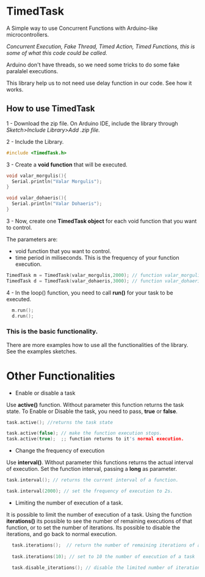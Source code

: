 # TimedTask
A Simple way to use Concurrent Functions with Arduino-like microcontrollers.


*Concurrent Execution, Fake Thread, Timed Action, Timed Functions, this is some of what this code could be called.*

Arduino don't have threads, so we need some tricks to do some fake paralalel executions.

This library help us to not need use delay function in our code. See how it works.

## How to use TimedTask

1 - Download the zip file. On Arduino IDE, include the library through *Sketch>Include Library>Add .zip file.*


2 - Include the Library.

```c++
#include <TimedTask.h>
```

3 - Create a **void function** that will be executed.

```c++
void valar_morgulis(){
  Serial.println("Valar Morgulis");
}

void valar_dohaeris(){
  Serial.println("Valar Dohaeris");
}
```

3 - Now, create one **TimedTask object** for each void function that you want to control.

The parameters are:
 - void function that you want to control.
 - time period in miliseconds. This is the frequency of your function execution.

```c++
TimedTask m = TimedTask(valar_morgulis,2000); // function valar_morgulis() running every 02 seconds 
TimedTask d = TimedTask(valar_dohaeris,3000); // function valar_dohaeris() running every 03 seconds 

```

4 - In the loop() function, you need to call **run()** for your task to be executed.

```c++
  m.run();
  d.run();
```


### This is the basic functionality.

There are more examples how to use all the functionalities of the library. See the examples sketches.



# Other Functionalities


* Enable or disable a task

Use **active()** function. Without parameter this function returns the task state. To Enable or Disable the task, you need to pass, **true** or **false**.

```c++
task.active(); //returns the task state

task.active(false); // make the function execution stops.
task.active(true);  ;; function returns to it's normal execution.

```

* Change the frequency of execution

Use **interval()**. Without parameter this functions returns the actual interval of execution. Set the function interval, passing a **long** as parameter.

```c++
task.interval(); // returns the current interval of a function.

task.interval(2000); // set the frequency of execution to 2s.

```

* Limiting the number of execution of a task.

It is possible to limit  the number of execution of a task. Using the function **iterations()** its possible to see the number of remaining executions of that function, or to set the number of iterations. Its possible to disable the iterations, and go back to normal execution.

```c++
  task.iterations();  // return the number of remaining iterations of a function.
  
  task.iterations(10); // set to 10 the number of execution of a task

  task.disable_iterations(); // disable the limited number of iterations. Use iterations(), to active again.
```
